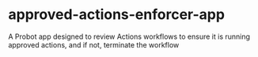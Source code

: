 # approved-actions-enforcer-app
A Probot app designed to review Actions workflows to ensure it is running approved actions, and if not, terminate the workflow
